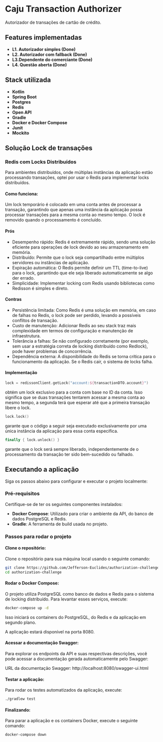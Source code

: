
# Caju Transaction Authorizer

Autorizador de transações de cartão de crédito.

## Features implementadas

- **L1. Autorizador simples (Done)**
- **L2. Autorizador com fallback (Done)**
- **L3.Dependente do comerciante (Done)**
- **L4. Questão aberta (Done)**
## Stack utilizada

- **Kotlin**
- **Spring Boot**
- **Postgres**
- **Redis**
- **Open API**
- **Gradle**
- **Docker e Docker Compose**
- **Junit**
- **Mockito**

## Solução Lock de transações

### Redis com Locks Distribuídos

Para ambientes distribuídos, onde múltiplas instâncias da aplicação estão processando transações, optei por usar o Redis para implementar locks distribuídos.

#### Como funciona:
Um lock temporário é colocado em uma conta antes de processar a transação, garantindo que apenas uma instância da aplicação possa processar transações para a mesma conta ao mesmo tempo.
O lock é removido quando o processamento é concluído.

#### Prós
- Desempenho rápido: Redis é extremamente rápido, sendo uma solução eficiente para operações de lock devido ao seu armazenamento em memória.
- Distribuído: Permite que o lock seja compartilhado entre múltiplos servidores ou instâncias de aplicação.
- Expiração automática: O Redis permite definir um TTL (time-to-live) para o lock, garantindo que ele seja liberado automaticamente se algo der errado.
- Simplicidade: Implementar locking com Redis usando bibliotecas como Redisson é simples e direto.

#### Contras
- Persistência limitada: Como Redis é uma solução em memória, em caso de falhas no Redis, o lock pode ser perdido, levando a possíveis conflitos de transação.
- Custo de manutenção: Adicionar Redis ao seu stack traz mais complexidade em termos de configuração e manutenção de infraestrutura.
- Tolerância a falhas: Se não configurado corretamente (por exemplo, sem usar a estratégia correta de locking distribuído como Redlock), pode haver problemas de concorrência.
- Dependência externa: A disponibilidade do Redis se torna crítica para o funcionamento da aplicação. Se o Redis cair, o sistema de locks falha.

#### Implementação

```kotlin
lock = redissonClient.getLock("account:${transactionDTO.account}")
``` 
obtém um lock exclusivo para a conta com base no ID da conta. Isso significa que se duas transações tentarem acessar a mesma conta ao mesmo tempo, a segunda terá que esperar até que a primeira transação libere o lock.

```kotlin
lock.lock()
``` 
garante que o código a seguir seja executado exclusivamente por uma única instância da aplicação para essa conta específica.

```kotlin
finally { lock.unlock() }
```
garante que o lock será sempre liberado, independentemente de o processamento da transação ter sido bem-sucedido ou falhado.
## Executando a aplicação

Siga os passos abaixo para configurar e executar o projeto localmente:

### Pré-requisitos
Certifique-se de ter os seguintes componentes instalados:

- **Docker Compose**: Utilizado para criar o ambiente da API, do banco de dados PostgreSQL e Redis.
- **Gradle**: A ferramenta de build usada no projeto.

### Passos para rodar o projeto

#### Clone o repositório:

Clone o repositório para sua máquina local usando o seguinte comando:

```bash
git clone https://github.com/Jefferson-Euclides/authorization-challenge.git
cd authorization-challenge
```

#### Rodar o Docker Compose:

O projeto utiliza PostgreSQL como banco de dados e Redis para o sistema de locking distribuído. Para levantar esses serviços, execute:

```bash
docker-compose up -d
```
Isso iniciará os containers do PostgreSQL, do Redis e da aplicação em segundo plano.

A aplicação estará disponível na porta 8080.

#### Acessar a documentação Swagger:

Para explorar os endpoints da API e suas respectivas descrições, você pode acessar a documentação gerada automaticamente pelo Swagger:

URL da documentação Swagger: http://localhost:8080/swagger-ui.html

#### Testar a aplicação:

Para rodar os testes automatizados da aplicação, execute:

```bash
./gradlew test
```

#### Finalizando:

Para parar a aplicação e os containers Docker, execute o seguinte comando:

```bash
docker-compose down
``` 